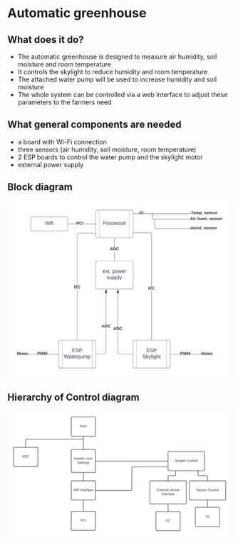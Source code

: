 # Automatic greenhouse

## What does it do?

- The automatic greenhouse is designed to measure air humidity, soil moisture and room temperature
- It controls the skylight to reduce humidity and room temperature
- The attached water pump will be used to increase humidity and soil moisture
- The whole system can be controlled via a web interface to adjust these parameters to the farmers need


## What general components are needed

- a board with Wi-Fi connection
- three sensors (air humidity, soil moisture, room temperature)
- 2 ESP boards to control the water pump and the skylight motor
- external power supply


## Block diagram

![Default.png](Default.png)


## Hierarchy of Control diagram
![hoc_diagram.png](hoc_diagram.png)